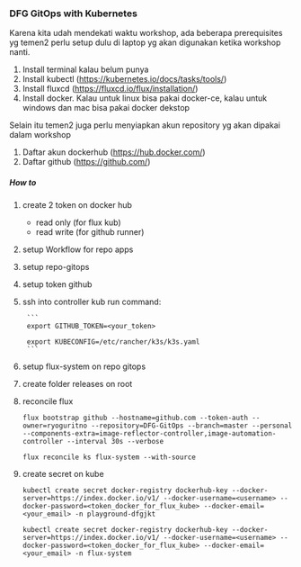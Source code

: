 ### DFG GitOps with Kubernetes

Karena kita udah mendekati waktu workshop, ada beberapa prerequisites yg temen2 perlu setup dulu di laptop yg akan digunakan ketika workshop nanti.
1. Install terminal kalau belum punya
2. Install kubectl (https://kubernetes.io/docs/tasks/tools/)
3. Install fluxcd (https://fluxcd.io/flux/installation/)
4. Install docker. Kalau untuk linux bisa pakai docker-ce, kalau untuk windows dan mac bisa pakai docker dekstop

Selain itu temen2 juga perlu menyiapkan akun repository yg akan dipakai dalam workshop
1. Daftar akun dockerhub (https://hub.docker.com/)
2. Daftar github (https://github.com/)




##### How to 
1. create 2 token on docker hub
    - read only (for flux kub)
    - read write (for github runner)

2. setup Workflow for repo apps

3. setup repo-gitops

4. setup token github

5. ssh into controller kub
    run command: 

        ```
        export GITHUB_TOKEN=<your_token>
        
        export KUBECONFIG=/etc/rancher/k3s/k3s.yaml
        ```

6. setup flux-system on repo gitops

7. create folder releases on root

8. reconcile flux

    ```
    flux bootstrap github --hostname=github.com --token-auth --owner=ryoguritno --repository=DFG-GitOps --branch=master --personal --components-extra=image-reflector-controller,image-automation-controller --interval 30s --verbose
    
    flux reconcile ks flux-system --with-source
    ```

9. create secret on kube

    ```
    kubectl create secret docker-registry dockerhub-key --docker-server=https://index.docker.io/v1/ --docker-username=<username> --docker-password=<token_docker_for_flux_kube> --docker-email=<your_email> -n playground-dfgjkt

    kubectl create secret docker-registry dockerhub-key --docker-server=https://index.docker.io/v1/ --docker-username=<username> --docker-password=<token_docker_for_flux_kube> --docker-email=<your_email> -n flux-system
    ```
